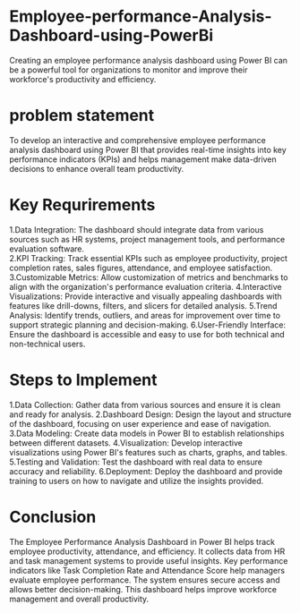 # Employee-performance-Analysis-Dashboard-using-PowerBi
Creating an employee performance analysis dashboard using Power BI can be a powerful tool for organizations to monitor and improve their workforce's productivity and efficiency.
# problem statement
To develop an interactive and comprehensive employee performance analysis dashboard using Power BI that provides real-time insights into key performance indicators (KPIs) and helps management make data-driven decisions to enhance overall team productivity.

# Key Requrirements

1.Data Integration: The dashboard should integrate data from various sources such as HR systems, project management tools, and performance evaluation software.<br>
2.KPI Tracking: Track essential KPIs such as employee productivity, project completion rates, sales figures, attendance, and employee satisfaction.
3.Customizable Metrics: Allow customization of metrics and benchmarks to align with the organization's performance evaluation criteria.
4.Interactive Visualizations: Provide interactive and visually appealing dashboards with features like drill-downs, filters, and slicers for detailed analysis.
5.Trend Analysis: Identify trends, outliers, and areas for improvement over time to support strategic planning and decision-making.
6.User-Friendly Interface: Ensure the dashboard is accessible and easy to use for both technical and non-technical users.

# Steps to Implement

1.Data Collection: Gather data from various sources and ensure it is clean and ready for analysis.
2.Dashboard Design: Design the layout and structure of the dashboard, focusing on user experience and ease of navigation.
3.Data Modeling: Create data models in Power BI to establish relationships between different datasets.
4.Visualization: Develop interactive visualizations using Power BI's features such as charts, graphs, and tables.
5.Testing and Validation: Test the dashboard with real data to ensure accuracy and reliability.
6.Deployment: Deploy the dashboard and provide training to users on how to navigate and utilize the insights provided.

# Conclusion
The Employee Performance Analysis Dashboard in Power BI helps track employee productivity, attendance, and efficiency. It collects data from HR and task management systems to provide useful insights. Key performance indicators like Task Completion Rate and Attendance Score help managers evaluate employee performance. The system ensures secure access and allows better decision-making. This dashboard helps improve workforce management and overall productivity.



